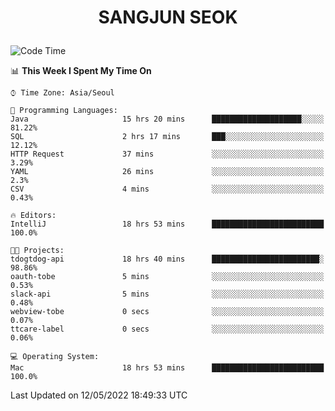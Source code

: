 <h1>
 <p align="center">
   SANGJUN SEOK
 </p>
</h1>

<!--START_SECTION:waka-->
![Code Time](http://img.shields.io/badge/Code%20Time-0%20secs-blue)

📊 **This Week I Spent My Time On** 

```text
⌚︎ Time Zone: Asia/Seoul

💬 Programming Languages: 
Java                     15 hrs 20 mins      ████████████████████░░░░░   81.22% 
SQL                      2 hrs 17 mins       ███░░░░░░░░░░░░░░░░░░░░░░   12.12% 
HTTP Request             37 mins             ░░░░░░░░░░░░░░░░░░░░░░░░░   3.29% 
YAML                     26 mins             ░░░░░░░░░░░░░░░░░░░░░░░░░   2.3% 
CSV                      4 mins              ░░░░░░░░░░░░░░░░░░░░░░░░░   0.43%

🔥 Editors: 
IntelliJ                 18 hrs 53 mins      █████████████████████████   100.0%

🐱‍💻 Projects: 
tdogtdog-api             18 hrs 40 mins      ████████████████████████░   98.86% 
oauth-tobe               5 mins              ░░░░░░░░░░░░░░░░░░░░░░░░░   0.53% 
slack-api                5 mins              ░░░░░░░░░░░░░░░░░░░░░░░░░   0.48% 
webview-tobe             0 secs              ░░░░░░░░░░░░░░░░░░░░░░░░░   0.07% 
ttcare-label             0 secs              ░░░░░░░░░░░░░░░░░░░░░░░░░   0.06%

💻 Operating System: 
Mac                      18 hrs 53 mins      █████████████████████████   100.0%

```


 Last Updated on 12/05/2022 18:49:33 UTC
<!--END_SECTION:waka-->
